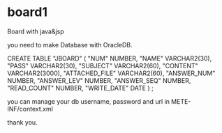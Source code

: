 # board1
Board with java&amp;jsp

you need to make Database with OracleDB.

CREATE TABLE "JBOARD" 
   (	"NUM" NUMBER, 
	"NAME" VARCHAR2(30), 
	"PASS" VARCHAR2(30), 
	"SUBJECT" VARCHAR2(60), 
	"CONTENT" VARCHAR2(3000), 
	"ATTACHED_FILE" VARCHAR2(60), 
	"ANSWER_NUM" NUMBER, 
	"ANSWER_LEV" NUMBER, 
	"ANSWER_SEQ" NUMBER, 
	"READ_COUNT" NUMBER, 
	"WRITE_DATE" DATE
   ) ;
   
you can manage your db username, password and url in METE-INF/context.xml

thank you.
